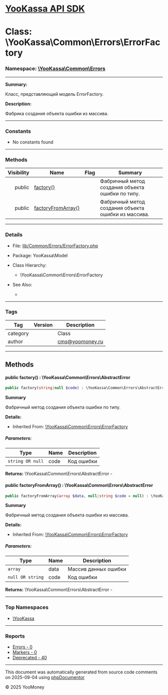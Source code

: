 # [YooKassa API SDK](../home.md)

# Class: \YooKassa\Common\Errors\ErrorFactory
### Namespace: [\YooKassa\Common\Errors](../namespaces/yookassa-common-errors.md)
---
**Summary:**

Класс, представляющий модель ErrorFactory.

**Description:**

Фабрика создания объекта ошибки из массива.

---
### Constants
* No constants found

---
### Methods
| Visibility | Name | Flag | Summary |
| ----------:| ---- | ---- | ------- |
| public | [factory()](../classes/YooKassa-Common-Errors-ErrorFactory.md#method_factory) |  | Фабричный метод создания объекта ошибки по типу. |
| public | [factoryFromArray()](../classes/YooKassa-Common-Errors-ErrorFactory.md#method_factoryFromArray) |  | Фабричный метод создания объекта ошибки из массива. |

---
### Details
* File: [lib/Common/Errors/ErrorFactory.php](../../lib/Common/Errors/ErrorFactory.php)
* Package: YooKassa\Model
* Class Hierarchy:
  * \YooKassa\Common\Errors\ErrorFactory

* See Also:
  * [](https://yookassa.ru/developers/api)

---
### Tags
| Tag | Version | Description |
| --- | ------- | ----------- |
| category |  | Class |
| author |  | cms@yoomoney.ru |

---
## Methods
<a name="method_factory" class="anchor"></a>
#### public factory() : \YooKassa\Common\Errors\AbstractError

```php
public factory(string|null $code) : \YooKassa\Common\Errors\AbstractError
```

**Summary**

Фабричный метод создания объекта ошибки по типу.

**Details:**
* Inherited From: [\YooKassa\Common\Errors\ErrorFactory](../classes/YooKassa-Common-Errors-ErrorFactory.md)

##### Parameters:
| Type | Name | Description |
| ---- | ---- | ----------- |
| <code lang="php">string OR null</code> | code  | Код ошибки |

**Returns:** \YooKassa\Common\Errors\AbstractError - 


<a name="method_factoryFromArray" class="anchor"></a>
#### public factoryFromArray() : \YooKassa\Common\Errors\AbstractError

```php
public factoryFromArray(array $data, null|string $code = null) : \YooKassa\Common\Errors\AbstractError
```

**Summary**

Фабричный метод создания объекта ошибки из массива.

**Details:**
* Inherited From: [\YooKassa\Common\Errors\ErrorFactory](../classes/YooKassa-Common-Errors-ErrorFactory.md)

##### Parameters:
| Type | Name | Description |
| ---- | ---- | ----------- |
| <code lang="php">array</code> | data  | Массив данных ошибки |
| <code lang="php">null OR string</code> | code  | Код ошибки |

**Returns:** \YooKassa\Common\Errors\AbstractError - 



---

### Top Namespaces

* [\YooKassa](../namespaces/yookassa.md)

---

### Reports
* [Errors - 0](../reports/errors.md)
* [Markers - 0](../reports/markers.md)
* [Deprecated - 40](../reports/deprecated.md)

---

This document was automatically generated from source code comments on 2025-09-04 using [phpDocumentor](http://www.phpdoc.org/)

&copy; 2025 YooMoney